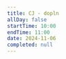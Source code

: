 ```yaml
---
title: CJ - dopln
allDay: false
startTime: 10:00
endTime: 11:00
date: 2024-11-06
completed: null
---
```

